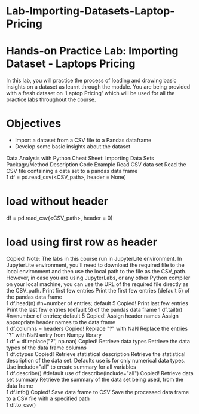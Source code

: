 # Lab-Importing-Datasets-Laptop-Pricing

# **Hands-on Practice Lab: Importing Dataset - Laptops Pricing**

In this lab, you will practice the process of loading and drawing basic insights on a dataset as learnt through the module. You are being provided with a fresh dataset on 'Laptop Pricing' which will be used for all the practice labs throughout the course.

# Objectives

 - Import a dataset from a CSV file to a Pandas dataframe
 - Develop some basic insights about the dataset

Data Analysis with Python
Cheat Sheet: Importing Data Sets
Package/Method	Description	Code Example
Read CSV data set	Read the CSV file containing a data set to a pandas data frame	
1
df = pd.read_csv(<CSV_path>, header = None) 
# load without header 
df = pd.read_csv(<CSV_path>, header = 0) 
# load using first row as header
Copied!
Note: The labs in this course run in JupyterLite environment. In JupyterLite environment, you'll need to download the required file to the local environment and then use the local path to the file as the CSV_path. However, in case you are using JupyterLabs, or any other Python compiler on your local machine, you can use the URL of the required file directly as the CSV_path.
Print first few entries	Print the first few entries (default 5) of the pandas data frame	
1
df.head(n) #n=number of entries; default 5
Copied!
Print last few entries	Print the last few entries (default 5) of the pandas data frame	
1
df.tail(n) #n=number of entries; default 5
Copied!
Assign header names	Assign appropriate header names to the data frame	
1
df.columns = headers
Copied!
Replace "?" with NaN	Replace the entries "?" with NaN entry from Numpy library	
1
df = df.replace("?", np.nan)
Copied!
Retrieve data types	Retrieve the data types of the data frame columns	
1
df.dtypes
Copied!
Retrieve statistical description	Retrieve the statistical description of the data set. Defaults use is for only numerical data types. Use include="all" to create summary for all variables	
1
df.describe() #default use df.describe(include="all")
Copied!
Retrieve data set summary	Retrieve the summary of the data set being used, from the data frame	
1
df.info()
Copied!
Save data frame to CSV	Save the processed data frame to a CSV file with a specified path	
1
df.to_csv(<output CSV path>)
